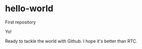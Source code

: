 # hello-world
First repository

Yo!

Ready to tackle the world with Github.   I hope it's better than RTC.
